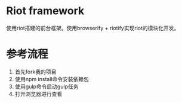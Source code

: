 Riot framework
=============================================

使用riot搭建的前台框架。使用browserify + riotify实现riot的模块化开发。

# 参考流程
1. 首先fork我的项目
2. 使用npm install命令安装依赖包
3. 使用gulp命令启动gulp任务
4. 打开浏览器进行查看



